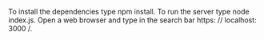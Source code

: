 To install the dependencies type npm install.
To run the server type node index.js.
Open a web browser and type in the search bar https: // localhost: 3000 /.
